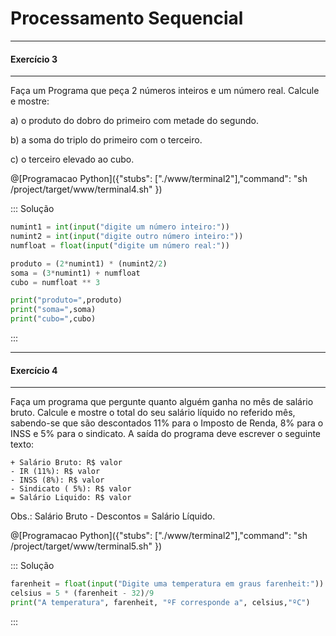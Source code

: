 # Processamento Sequencial
---
 #### Exercício 3 
---

<p>Faça um Programa que peça 2 números inteiros e um número real. Calcule e mostre:</p>
<p>a) o produto do dobro do primeiro com metade do segundo.</p>   
<p>b) a soma do triplo do primeiro com o terceiro.</p>                                                                     
<p>c) o terceiro elevado ao cubo. </p>


@[Programacao Python]({"stubs": ["./www/terminal2"],"command": "sh /project/target/www/terminal4.sh" })

::: Solução
``` python
numint1 = int(input("digite um número inteiro:"))
numint2 = int(input("digite outro número inteiro:"))
numfloat = float(input("digite um número real:"))

produto = (2*numint1) * (numint2/2)
soma = (3*numint1) + numfloat
cubo = numfloat ** 3

print("produto=",produto)
print("soma=",soma)
print("cubo=",cubo)
```
:::

---
 #### Exercício 4 
---
Faça um programa que pergunte quanto alguém ganha no mês de salário bruto. Calcule e mostre o total do seu salário líquido no referido mês, sabendo-se que são descontados 11% para o Imposto de Renda, 8% para o INSS e 5% para o sindicato. A saída do programa deve escrever o seguinte texto:
```
+ Salário Bruto: R$ valor
- IR (11%): R$ valor
- INSS (8%): R$ valor
- Sindicato ( 5%): R$ valor
= Salário Liquido: R$ valor
```
Obs.: Salário Bruto - Descontos = Salário Líquido. 


@[Programacao Python]({"stubs": ["./www/terminal2"],"command": "sh /project/target/www/terminal5.sh" })

::: Solução
``` python
farenheit = float(input("Digite uma temperatura em graus farenheit:"))
celsius = 5 * (farenheit - 32)/9
print("A temperatura", farenheit, "ºF corresponde a", celsius,"ºC")
```
:::
